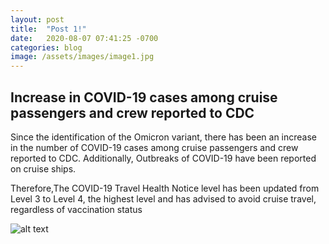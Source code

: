 ```yaml
---
layout: post
title:  "Post 1!"
date:   2020-08-07 07:41:25 -0700
categories: blog
image: /assets/images/image1.jpg
---
```


## Increase in COVID-19 cases among cruise passengers and crew reported to CDC


Since the identification of the Omicron variant, there has been an increase in the number of COVID-19 cases among cruise passengers and crew reported to CDC. Additionally, Outbreaks of COVID-19 have been reported on cruise ships.

Therefore,The COVID-19 Travel Health Notice level has been updated from Level 3 to Level 4, the highest level and has advised to avoid cruise travel, regardless of vaccination status

![alt text](../../../images/271067709_123086660205524_7563778666625609306_n.jpg)
